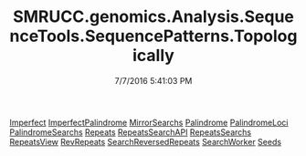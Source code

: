 ﻿---
title: SMRUCC.genomics.Analysis.SequenceTools.SequencePatterns.Topologically
date: 7/7/2016 5:41:03 PM
---

[Imperfect](T-SMRUCC.genomics.Analysis.SequenceTools.SequencePatterns.Topologically.Imperfect.html)
[ImperfectPalindrome](T-SMRUCC.genomics.Analysis.SequenceTools.SequencePatterns.Topologically.ImperfectPalindrome.html)
[MirrorSearchs](T-SMRUCC.genomics.Analysis.SequenceTools.SequencePatterns.Topologically.MirrorSearchs.html)
[Palindrome](T-SMRUCC.genomics.Analysis.SequenceTools.SequencePatterns.Topologically.Palindrome.html)
[PalindromeLoci](T-SMRUCC.genomics.Analysis.SequenceTools.SequencePatterns.Topologically.PalindromeLoci.html)
[PalindromeSearchs](T-SMRUCC.genomics.Analysis.SequenceTools.SequencePatterns.Topologically.PalindromeSearchs.html)
[Repeats](T-SMRUCC.genomics.Analysis.SequenceTools.SequencePatterns.Topologically.Repeats.html)
[RepeatsSearchAPI](T-SMRUCC.genomics.Analysis.SequenceTools.SequencePatterns.Topologically.RepeatsSearchAPI.html)
[RepeatsSearchs](T-SMRUCC.genomics.Analysis.SequenceTools.SequencePatterns.Topologically.RepeatsSearchs.html)
[RepeatsView](T-SMRUCC.genomics.Analysis.SequenceTools.SequencePatterns.Topologically.RepeatsView.html)
[RevRepeats](T-SMRUCC.genomics.Analysis.SequenceTools.SequencePatterns.Topologically.RevRepeats.html)
[SearchReversedRepeats](T-SMRUCC.genomics.Analysis.SequenceTools.SequencePatterns.Topologically.SearchReversedRepeats.html)
[SearchWorker](T-SMRUCC.genomics.Analysis.SequenceTools.SequencePatterns.Topologically.SearchWorker.html)
[Seeds](T-SMRUCC.genomics.Analysis.SequenceTools.SequencePatterns.Topologically.Seeds.html)
